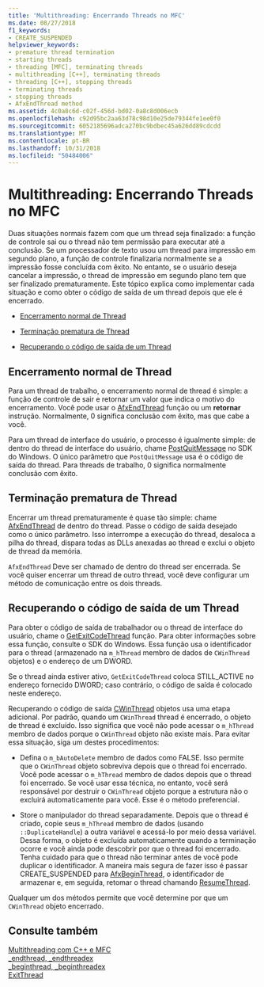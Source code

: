 ```yaml
---
title: 'Multithreading: Encerrando Threads no MFC'
ms.date: 08/27/2018
f1_keywords:
- CREATE_SUSPENDED
helpviewer_keywords:
- premature thread termination
- starting threads
- threading [MFC], terminating threads
- multithreading [C++], terminating threads
- threading [C++], stopping threads
- terminating threads
- stopping threads
- AfxEndThread method
ms.assetid: 4c0a8c6d-c02f-456d-bd02-0a8c8d006ecb
ms.openlocfilehash: c92d95bc2aa63d78c98d10e25de79344fe1ee0f0
ms.sourcegitcommit: 6052185696adca270bc9bdbec45a626dd89cdcdd
ms.translationtype: MT
ms.contentlocale: pt-BR
ms.lasthandoff: 10/31/2018
ms.locfileid: "50484006"
---
```

# <a name="multithreading-terminating-threads-in-mfc"></a>Multithreading: Encerrando Threads no MFC

Duas situações normais fazem com que um thread seja finalizado: a função de controle sai ou o thread não tem permissão para executar até a conclusão. Se um processador de texto usou um thread para impressão em segundo plano, a função de controle finalizaria normalmente se a impressão fosse concluída com êxito. No entanto, se o usuário deseja cancelar a impressão, o thread de impressão em segundo plano tem que ser finalizado prematuramente. Este tópico explica como implementar cada situação e como obter o código de saída de um thread depois que ele é encerrado.

- [Encerramento normal de Thread](#_core_normal_thread_termination)

- [Terminação prematura de Thread](#_core_premature_thread_termination)

- [Recuperando o código de saída de um Thread](#_core_retrieving_the_exit_code_of_a_thread)

##  <a name="_core_normal_thread_termination"></a> Encerramento normal de Thread

Para um thread de trabalho, o encerramento normal de thread é simple: a função de controle de sair e retornar um valor que indica o motivo do encerramento. Você pode usar o [AfxEndThread](../mfc/reference/application-information-and-management.md#afxendthread) função ou um **retornar** instrução. Normalmente, 0 significa conclusão com êxito, mas que cabe a você.

Para um thread de interface do usuário, o processo é igualmente simple: de dentro do thread de interface do usuário, chame [PostQuitMessage](https://msdn.microsoft.com/library/windows/desktop/ms644945) no SDK do Windows. O único parâmetro que `PostQuitMessage` usa é o código de saída do thread. Para threads de trabalho, 0 significa normalmente conclusão com êxito.

##  <a name="_core_premature_thread_termination"></a> Terminação prematura de Thread

Encerrar um thread prematuramente é quase tão simple: chame [AfxEndThread](../mfc/reference/application-information-and-management.md#afxendthread) de dentro do thread. Passe o código de saída desejado como o único parâmetro. Isso interrompe a execução do thread, desaloca a pilha do thread, dispara todas as DLLs anexadas ao thread e exclui o objeto de thread da memória.

`AfxEndThread` Deve ser chamado de dentro do thread ser encerrada. Se você quiser encerrar um thread de outro thread, você deve configurar um método de comunicação entre os dois threads.

##  <a name="_core_retrieving_the_exit_code_of_a_thread"></a> Recuperando o código de saída de um Thread

Para obter o código de saída de trabalhador ou o thread de interface do usuário, chame o [GetExitCodeThread](/windows/desktop/api/processthreadsapi/nf-processthreadsapi-getexitcodethread) função. Para obter informações sobre essa função, consulte o SDK do Windows. Essa função usa o identificador para o thread (armazenado na `m_hThread` membro de dados de `CWinThread` objetos) e o endereço de um DWORD.

Se o thread ainda estiver ativo, `GetExitCodeThread` coloca STILL_ACTIVE no endereço fornecido DWORD; caso contrário, o código de saída é colocado neste endereço.

Recuperando o código de saída [CWinThread](../mfc/reference/cwinthread-class.md) objetos usa uma etapa adicional. Por padrão, quando um `CWinThread` thread é encerrado, o objeto de thread é excluído. Isso significa que você não pode acessar o `m_hThread` membro de dados porque o `CWinThread` objeto não existe mais. Para evitar essa situação, siga um destes procedimentos:

- Defina o `m_bAutoDelete` membro de dados como FALSE. Isso permite que o `CWinThread` objeto sobreviva depois que o thread foi encerrado. Você pode acessar o `m_hThread` membro de dados depois que o thread foi encerrado. Se você usar essa técnica, no entanto, você será responsável por destruir o `CWinThread` objeto porque a estrutura não o excluirá automaticamente para você. Esse é o método preferencial.

- Store o manipulador do thread separadamente. Depois que o thread é criado, copie seus `m_hThread` membro de dados (usando `::DuplicateHandle`) a outra variável e acessá-lo por meio dessa variável. Dessa forma, o objeto é excluída automaticamente quando a terminação ocorre e você ainda pode descobrir por que o thread foi encerrado. Tenha cuidado para que o thread não terminar antes de você pode duplicar o identificador. A maneira mais segura de fazer isso é passar CREATE_SUSPENDED para [AfxBeginThread](../mfc/reference/application-information-and-management.md#afxbeginthread), o identificador de armazenar e, em seguida, retomar o thread chamando [ResumeThread](../mfc/reference/cwinthread-class.md#resumethread).

Qualquer um dos métodos permite que você determine por que um `CWinThread` objeto encerrado.

## <a name="see-also"></a>Consulte também

[Multithreading com C++ e MFC](multithreading-with-cpp-and-mfc.md)<br/>
[_endthread, _endthreadex](../c-runtime-library/reference/endthread-endthreadex.md)<br/>
[_beginthread, _beginthreadex](../c-runtime-library/reference/beginthread-beginthreadex.md)<br/>
[ExitThread](/windows/desktop/api/processthreadsapi/nf-processthreadsapi-exitthread)